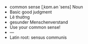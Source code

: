 - common sense	[ˌkɒm.ən ˈsens]	Noun
- Basic good judgment
- Lẽ thường
- gesunder Menschenverstand
- Use your common sense!
- —
- Latin root: sensus communis